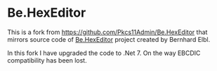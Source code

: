 Be.HexEditor
============

This is a fork from https://github.com/Pkcs11Admin/Be.HexEditor that mirrors source code of [Be.HexEditor](http://sourceforge.net/projects/hexbox/) project created by Bernhard Elbl.

In this fork I have upgraded the code to .Net 7.
On the way EBCDIC compatibility has been lost.
